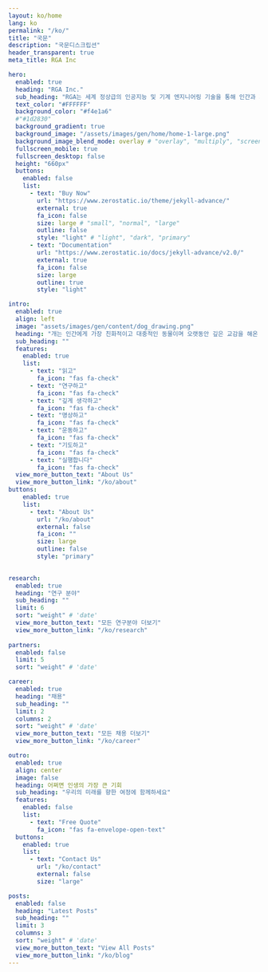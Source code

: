 ```yaml
---
layout: ko/home
lang: ko
permalink: "/ko/"
title: "국문"
description: "국문디스크립션"
header_transparent: true
meta_title: RGA Inc

hero:
  enabled: true
  heading: "RGA Inc."
  sub_heading: "RGA는 세계 정상급의 인공지능 및 기계 엔지니어링 기술을 통해 인간과 지성적이고 감성적인 소통을 하며 실내 뿐만 아니라 야외활동을 함께 할 수 있는 로봇을 만듭니다."
  text_color: "#FFFFFF"
  background_color: "#f4e1a6"
  #"#1d2830"
  background_gradient: true
  background_image: "/assets/images/gen/home/home-1-large.png"
  background_image_blend_mode: overlay # "overlay", "multiply", "screen"
  fullscreen_mobile: true
  fullscreen_desktop: false
  height: "660px"
  buttons:
    enabled: false
    list:
      - text: "Buy Now"
        url: "https://www.zerostatic.io/theme/jekyll-advance/"
        external: true
        fa_icon: false
        size: large # "small", "normal", "large"
        outline: false
        style: "light" # "light", "dark", "primary"
      - text: "Documentation"
        url: "https://www.zerostatic.io/docs/jekyll-advance/v2.0/"
        external: true
        fa_icon: false
        size: large
        outline: true
        style: "light"

intro:
  enabled: true
  align: left
  image: "assets/images/gen/content/dog_drawing.png"
  heading: "개는 인간에게 가장 친화적이고 대중적인 동물이며 오랫동안 깊은 교감을 해온 동물입니다. RGA는 이러한 개를 공학적으로 재창조합니다. RGA는 이를 R.pet 이라 명명합니다. RGA 구성원은 도전적이고 창의적인 목표를 달성하기 위해 다음과 같은 원칙을 가지고 일합니다."
  sub_heading: ""
  features:
    enabled: true
    list:
      - text: "읽고"
        fa_icon: "fas fa-check"
      - text: "연구하고"
        fa_icon: "fas fa-check"
      - text: "깊게 생각하고"
        fa_icon: "fas fa-check"
      - text: "명상하고"
        fa_icon: "fas fa-check"
      - text: "운동하고"
        fa_icon: "fas fa-check"
      - text: "기도하고"
        fa_icon: "fas fa-check"
      - text: "실행합니다"
        fa_icon: "fas fa-check"
  view_more_button_text: "About Us"
  view_more_button_link: "/ko/about"
buttons:
    enabled: true
    list:
      - text: "About Us"
        url: "/ko/about"
        external: false
        fa_icon: ""
        size: large
        outline: false
        style: "primary"
        

research:
  enabled: true
  heading: "연구 분야"
  sub_heading: ""
  limit: 6
  sort: "weight" # 'date'
  view_more_button_text: "모든 연구분야 더보기"
  view_more_button_link: "/ko/research"
      
partners:
  enabled: false
  limit: 5
  sort: "weight" # 'date'

career:
  enabled: true
  heading: "채용"
  sub_heading: ""
  limit: 2
  columns: 2
  sort: "weight" # 'date'
  view_more_button_text: "모든 채용 더보기"
  view_more_button_link: "/ko/career"

outro:
  enabled: true
  align: center
  image: false
  heading: 어쩌면 인생의 가장 큰 기회
  sub_heading: "우리의 미래를 향한 여정에 함께하세요"
  features:
    enabled: false
    list:
      - text: "Free Quote"
        fa_icon: "fas fa-envelope-open-text"
  buttons:
    enabled: true
    list:
      - text: "Contact Us"
        url: "/ko/contact"
        external: false
        size: "large"

posts:
  enabled: false
  heading: "Latest Posts"
  sub_heading: ""
  limit: 3
  columns: 3
  sort: "weight" # 'date'
  view_more_button_text: "View All Posts"
  view_more_button_link: "/ko/blog"
---
```

